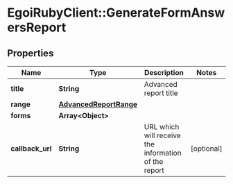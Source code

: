 # EgoiRubyClient::GenerateFormAnswersReport

## Properties
Name | Type | Description | Notes
------------ | ------------- | ------------- | -------------
**title** | **String** | Advanced report title | 
**range** | [**AdvancedReportRange**](AdvancedReportRange.md) |  | 
**forms** | **Array&lt;Object&gt;** |  | 
**callback_url** | **String** | URL which will receive the information of the report | [optional] 



